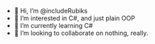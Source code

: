 - 👋 Hi, I’m @includeRubiks
- 👀 I’m interested in C#, and just plain OOP
- 🌱 I’m currently learning C#
- 💞️ I’m looking to collaborate on nothing, really.
